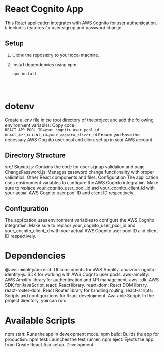 # React Cognito App

This React application integrates with AWS Cognito for user authentication. It includes features for user signup and password change.

## Setup

1. Clone the repository to your local machine.

2. Install dependencies using npm:

   ```bash
   npm install





# dotenv
Create a .env file in the root directory of the project and add the following environment variables:
Copy code
```REACT_APP_POOL_ID=your_cognito_user_pool_id```
```REACT_APP_CLIENT_ID=your_cognito_client_id```
Ensure you have the necessary AWS Cognito user pool and client set up in your AWS account.





## Directory Structure
src/
Signup.js: Contains the code for user signup validation and page.
ChangePassword.js: Manages password change functionality with proper validation.
Other React components and files.
Configuration
The application uses environment variables to configure the AWS Cognito integration. Make sure to replace your_cognito_user_pool_id and your_cognito_client_id with your actual AWS Cognito user pool ID and client ID respectively.


## Configuration
The application uses environment variables to configure the AWS Cognito integration. Make sure to replace your_cognito_user_pool_id and your_cognito_client_id with your actual AWS Cognito user pool ID and client ID respectively.


# Dependencies
@aws-amplify/ui-react: UI components for AWS Amplify.
amazon-cognito-identity-js: SDK for working with AWS Cognito user pools.
aws-amplify: AWS Amplify library for authentication and API management.
aws-sdk: AWS SDK for JavaScript.
react: React library.
react-dom: React DOM library.
react-router-dom: React Router library for handling routing.
react-scripts: Scripts and configurations for React development.
Available Scripts
In the project directory, you can run:


# Available Scripts
npm start: Runs the app in development mode.
npm build: Builds the app for production.
npm test: Launches the test runner.
npm eject: Ejects the app from Create React App setup.
Development
